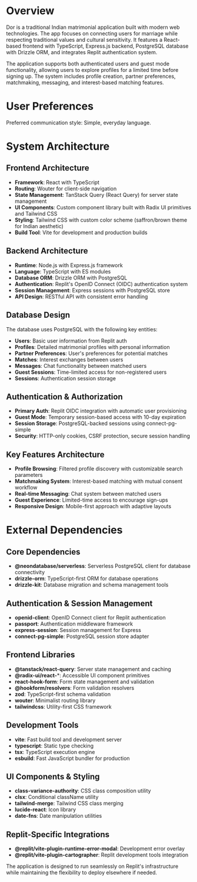 # Overview

Dor is a traditional Indian matrimonial application built with modern web technologies. The app focuses on connecting users for marriage while respecting traditional values and cultural sensitivity. It features a React-based frontend with TypeScript, Express.js backend, PostgreSQL database with Drizzle ORM, and integrates Replit authentication system.

The application supports both authenticated users and guest mode functionality, allowing users to explore profiles for a limited time before signing up. The system includes profile creation, partner preferences, matchmaking, messaging, and interest-based matching features.

# User Preferences

Preferred communication style: Simple, everyday language.

# System Architecture

## Frontend Architecture
- **Framework**: React with TypeScript
- **Routing**: Wouter for client-side navigation
- **State Management**: TanStack Query (React Query) for server state management
- **UI Components**: Custom component library built with Radix UI primitives and Tailwind CSS
- **Styling**: Tailwind CSS with custom color scheme (saffron/brown theme for Indian aesthetic)
- **Build Tool**: Vite for development and production builds

## Backend Architecture
- **Runtime**: Node.js with Express.js framework
- **Language**: TypeScript with ES modules
- **Database ORM**: Drizzle ORM with PostgreSQL
- **Authentication**: Replit's OpenID Connect (OIDC) authentication system
- **Session Management**: Express sessions with PostgreSQL store
- **API Design**: RESTful API with consistent error handling

## Database Design
The database uses PostgreSQL with the following key entities:
- **Users**: Basic user information from Replit auth
- **Profiles**: Detailed matrimonial profiles with personal information
- **Partner Preferences**: User's preferences for potential matches
- **Matches**: Interest exchanges between users
- **Messages**: Chat functionality between matched users
- **Guest Sessions**: Time-limited access for non-registered users
- **Sessions**: Authentication session storage

## Authentication & Authorization
- **Primary Auth**: Replit OIDC integration with automatic user provisioning
- **Guest Mode**: Temporary session-based access with 10-day expiration
- **Session Storage**: PostgreSQL-backed sessions using connect-pg-simple
- **Security**: HTTP-only cookies, CSRF protection, secure session handling

## Key Features Architecture
- **Profile Browsing**: Filtered profile discovery with customizable search parameters
- **Matchmaking System**: Interest-based matching with mutual consent workflow
- **Real-time Messaging**: Chat system between matched users
- **Guest Experience**: Limited-time access to encourage sign-ups
- **Responsive Design**: Mobile-first approach with adaptive layouts

# External Dependencies

## Core Dependencies
- **@neondatabase/serverless**: Serverless PostgreSQL client for database connectivity
- **drizzle-orm**: TypeScript-first ORM for database operations
- **drizzle-kit**: Database migration and schema management tools

## Authentication & Session Management
- **openid-client**: OpenID Connect client for Replit authentication
- **passport**: Authentication middleware framework
- **express-session**: Session management for Express
- **connect-pg-simple**: PostgreSQL session store adapter

## Frontend Libraries
- **@tanstack/react-query**: Server state management and caching
- **@radix-ui/react-***: Accessible UI component primitives
- **react-hook-form**: Form state management and validation
- **@hookform/resolvers**: Form validation resolvers
- **zod**: TypeScript-first schema validation
- **wouter**: Minimalist routing library
- **tailwindcss**: Utility-first CSS framework

## Development Tools
- **vite**: Fast build tool and development server
- **typescript**: Static type checking
- **tsx**: TypeScript execution engine
- **esbuild**: Fast JavaScript bundler for production

## UI Components & Styling
- **class-variance-authority**: CSS class composition utility
- **clsx**: Conditional className utility
- **tailwind-merge**: Tailwind CSS class merging
- **lucide-react**: Icon library
- **date-fns**: Date manipulation utilities

## Replit-Specific Integrations
- **@replit/vite-plugin-runtime-error-modal**: Development error overlay
- **@replit/vite-plugin-cartographer**: Replit development tools integration

The application is designed to run seamlessly on Replit's infrastructure while maintaining the flexibility to deploy elsewhere if needed.